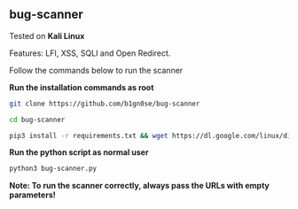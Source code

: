 ## bug-scanner

Tested on **Kali Linux**  

Features: LFI, XSS, SQLI and Open Redirect.

Follow the commands below to run the scanner

**Run the installation commands as root**

```sh
git clone https://github.com/b1gn0se/bug-scanner
```
```sh
cd bug-scanner
```
```sh
pip3 install -r requirements.txt && wget https://dl.google.com/linux/direct/google-chrome-stable_current_amd64.deb && dpkg -i google-chrome-stable_current_amd64.deb && rm google-chrome-stable_current_amd64.deb
```

**Run the python script as normal user**
```sh
python3 bug-scanner.py
```

**Note: To run the scanner correctly, always pass the URLs with empty parameters!**
